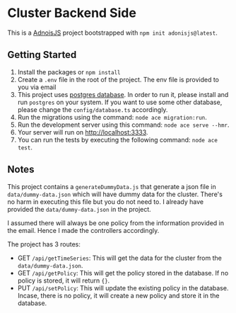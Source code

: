 # Cluster Backend Side

This is a [AdnoisJS](https://adonisjs.com/) project bootstrapped with `npm init adonisjs@latest`.

## Getting Started
1. Install the packages or `npm install`
2. Create a `.env` file in the root of the project. The env file is provided to you via email
3. This project uses [postgres database](https://www.postgresql.org/). In order to run it, please install and run `postgres` on your system. If you want to use some other database, please change the `config/database.ts` accordingly.
4. Run the migrations using the command: `node ace migration:run`.
5. Run the development server using this command: `node ace serve --hmr`.
4. Your server will run on [http://localhost:3333](http://localhost:3333).
5. You can run the tests by executing the following command: `node ace test`.

## Notes
This project contains a `generateDummyData.js` that generate a json file in `data/dummy-data.json` which will have dummy data for the cluster. There's no harm in executing this file but you do not need to. I already have provided the `data/dummy-data.json` in the project.

I assumed there will always be one policy from the information provided in the email. Hence I made the controllers accordingly.

The project has 3 routes:
- GET `/api/getTimeSeries`: This will get the data for the cluster from the `data/dummy-data.json`.
- GET `/api/getPolicy`: This will get the policy stored in the database. If no policy is stored, it will return `{}`.
- PUT `/api/setPolicy`: This will update the existing policy in the database. Incase, there is no policy, it will create a new policy and store it in the database.
